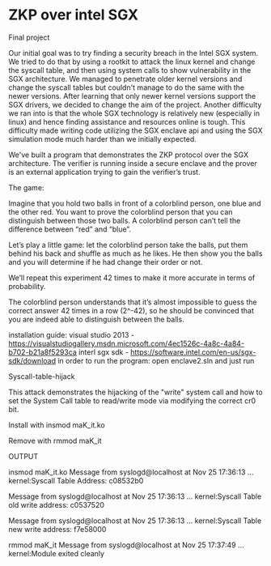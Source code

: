 # ZKP over intel SGX
Final project

Our initial goal was to try finding a security breach in the Intel SGX system.
We tried to do that by using a rootkit to attack the linux kernel and change the
syscall table, and then using system calls to show vulnerability in the SGX
architecture.
We managed to penetrate older kernel versions and change the syscall tables
but couldn't manage to do the same with the newer versions.
After learning that only newer kernel versions support the SGX drivers, we
decided to change the aim of the project.
Another difficulty we ran into is that the whole SGX technology is relatively
new (especially in linux) and hence finding assistance and resources online is
tough.
This difficulty made writing code utilizing the SGX enclave api and using the
SGX simulation mode much harder than we initially expected.



We've built a program that demonstrates the ZKP protocol over the SGX
architecture. The verifier is running inside a secure enclave and the
prover is an external application trying to gain the verifier’s trust.

  
The game:

Imagine that you hold two balls in front of a colorblind person,
one blue and the other red.
You want to prove the colorblind person that you can distinguish
between those two balls.
A colorblind person can’t tell the difference between “red” and
“blue”.
    
Let’s play a little game:
let the colorblind person take the balls, put them behind his back
and shuffle as much as he likes.
He then show you the balls and you will determine if he had
change their order or not.
    
We’ll repeat this experiment 42 times to make it more accurate in
terms of probability.
    
The colorblind person understands that it’s almost impossible to
guess the correct answer 42 times in a row (2^-42),
so he should be
convinced that you are indeed able to distinguish between the
balls.


installation guide:
visual studio 2013 - https://visualstudiogallery.msdn.microsoft.com/4ec1526c-4a8c-4a84-b702-b21a8f5293ca
interl sgx sdk - https://software.intel.com/en-us/sgx-sdk/download
in order to run the program: open enclave2.sln and just run




Syscall-table-hijack

This attack demonstrates the hijacking of the "write" system call and how to set the System Call table to read/write mode via modifying the correct cr0 bit.

Install with insmod maK_it.ko

Remove with rmmod maK_it


OUTPUT


insmod maK_it.ko Message from syslogd@localhost at Nov 25 17:36:13 ... kernel:Syscall Table Address: c08532b0

Message from syslogd@localhost at Nov 25 17:36:13 ... kernel:Syscall Table old write address: c0537520

Message from syslogd@localhost at Nov 25 17:36:13 ... kernel:Syscall Table new write address: f7e58000

rmmod maK_it Message from syslogd@localhost at Nov 25 17:37:49 ... kernel:Module exited cleanly
